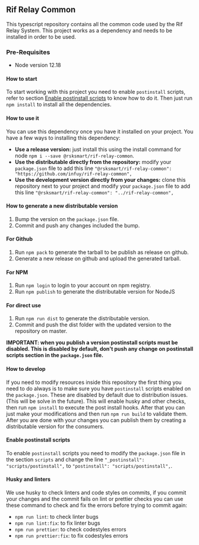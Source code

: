 ## Rif Relay Common

This typescript repository contains all the common code used by the Rif Relay System.
This project works as a dependency and needs to be installed in order to be used.

### Pre-Requisites

* Node version 12.18

#### How to start

To start working with this project you need to enable `postinstall` scripts, refer to section [Enable postinstall scripts](#enable-postinstall-scripts) to know how to do it. Then just run `npm install` to install all the dependencies.

#### How to use it

You can use this dependency once you have it installed on your project. You have a few
ways to installing this dependency:

* **Use a release version:** just install this using the install command for node `npm i --save @rsksmart/rif-relay-common`.
* **Use the distributable directly from the repository:** modify your `package.json` file
to add this line `"@rsksmart/rif-relay-common": "https://github.com/infuy/rif-relay-common",`
* **Use the development version directly from your changes:** clone this repository next to your project and modify your `package.json` file
  to add this line `"@rsksmart/rif-relay-common": "../rif-relay-common",`

#### How to generate a new distributable version

1. Bump the version on the `package.json` file.
2. Commit and push any changes included the bump.

#### For Github

1. Run `npm pack` to generate the tarball to be publish as release on github.
2. Generate a new release on github and upload the generated tarball.

#### For NPM

1. Run `npm login` to login to your account on npm registry.
2. Run `npm publish` to generate the distributable version for NodeJS

#### For direct use

1. Run `npm run dist` to generate the distributable version.
2. Commit and push the dist folder with the updated version to the repository on master.

**IMPORTANT: when you publish a version postinstall scripts must be disabled. This is disabled by default, don't push
any change on postinstall scripts section in the `package.json` file.**

#### How to develop

If you need to modify resources inside this repository the first thing you need to do always is to make sure you have `postinstall` scripts enabled on the `package.json`. These
are disabled by default due to distribution issues. (This will be solve in the future). This will enable husky and other checks,
then run `npm install` to execute the post install hooks. After that you can just make your modifications
and then run `npm run build` to validate them. After you are done with your changes you
can publish them by creating a distributable version for the consumers.

#### Enable postinstall scripts

To enable `postinstall` scripts you need to modify the `package.json` file 
in the section `scripts` and change the line `"_postinstall": "scripts/postinstall",`
to `"postinstall": "scripts/postinstall",`.

#### Husky and linters

We use husky to check linters and code styles on commits, if you commit your
changes and the commit fails on lint or prettier checks you can use these command
to check and fix the errors before trying to commit again:

* `npm run lint`: to check linter bugs
* `npm run lint:fix`: to fix linter bugs
* `npm run prettier`: to check codestyles errors
* `npm run prettier:fix`: to fix codestyles errors

